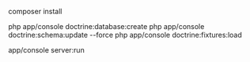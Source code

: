 composer install

php app/console doctrine:database:create
php app/console doctrine:schema:update --force
php app/console doctrine:fixtures:load

app/console server:run